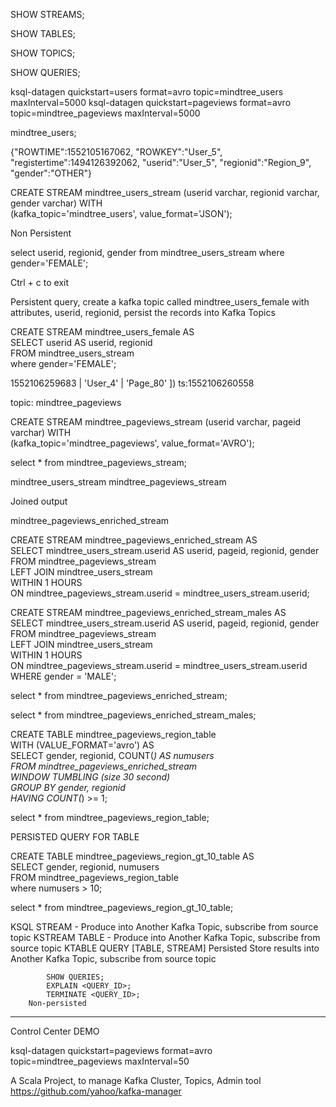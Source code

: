 
SHOW STREAMS;

SHOW TABLES;

SHOW TOPICS;

SHOW QUERIES;


ksql-datagen quickstart=users format=avro topic=mindtree_users maxInterval=5000
ksql-datagen quickstart=pageviews format=avro topic=mindtree_pageviews maxInterval=5000


mindtree_users;


{"ROWTIME":1552105167062,
 "ROWKEY":"User_5",
  "registertime":1494126392062,
  "userid":"User_5",
  "regionid":"Region_9",
  "gender":"OTHER"}

CREATE STREAM mindtree_users_stream (userid varchar, regionid varchar, gender varchar) WITH \
(kafka_topic='mindtree_users', value_format='JSON');

Non Persistent

select userid, regionid, gender from mindtree_users_stream where gender='FEMALE';

Ctrl + c to exit

Persistent query, create a kafka topic called mindtree_users_female
with attributes, userid, regionid, persist the records into Kafka Topics

CREATE STREAM mindtree_users_female AS \
SELECT userid AS userid, regionid \
FROM mindtree_users_stream \
where gender='FEMALE';


 1552106259683 | 'User_4' | 'Page_80' ]) ts:1552106260558

topic: mindtree_pageviews



CREATE STREAM mindtree_pageviews_stream (userid varchar, pageid varchar) WITH \
(kafka_topic='mindtree_pageviews', value_format='AVRO');

select * from mindtree_pageviews_stream;


mindtree_users_stream
mindtree_pageviews_stream

Joined output

mindtree_pageviews_enriched_stream


CREATE STREAM mindtree_pageviews_enriched_stream AS \
SELECT mindtree_users_stream.userid AS userid, pageid, regionid, gender \
FROM mindtree_pageviews_stream \
LEFT JOIN mindtree_users_stream \
  WITHIN 1 HOURS \
  ON mindtree_pageviews_stream.userid = mindtree_users_stream.userid;

CREATE STREAM mindtree_pageviews_enriched_stream_males AS \
SELECT mindtree_users_stream.userid AS userid, pageid, regionid, gender \
FROM mindtree_pageviews_stream \
LEFT JOIN mindtree_users_stream \
  WITHIN 1 HOURS \
  ON mindtree_pageviews_stream.userid = mindtree_users_stream.userid \
  WHERE gender = 'MALE';


select *  from mindtree_pageviews_enriched_stream;

select *  from mindtree_pageviews_enriched_stream_males;

CREATE TABLE mindtree_pageviews_region_table \
        WITH (VALUE_FORMAT='avro') AS \
        SELECT gender, regionid, COUNT(*) AS numusers \
        FROM mindtree_pageviews_enriched_stream \
        WINDOW TUMBLING (size 30 second) \
        GROUP BY gender, regionid \
        HAVING COUNT(*) >= 1;

select *  from mindtree_pageviews_region_table;

PERSISTED QUERY FOR TABLE


CREATE TABLE mindtree_pageviews_region_gt_10_table AS \
SELECT gender, regionid, numusers \
FROM mindtree_pageviews_region_table \
where numusers > 10;

select *  from mindtree_pageviews_region_gt_10_table;




KSQL
    STREAM - Produce into Another Kafka Topic, subscribe from source topic
        KSTREAM
    TABLE - Produce into Another Kafka Topic, subscribe from source topic
        KTABLE
    QUERY [TABLE, STREAM]
        Persisted
            Store results into Another Kafka Topic, subscribe from source topic

            SHOW QUERIES;
            EXPLAIN <QUERY_ID>;
            TERMINATE <QUERY_ID>;
        Non-persisted

---


Control Center DEMO


ksql-datagen quickstart=pageviews format=avro topic=mindtree_pageviews maxInterval=50


A Scala Project, to manage Kafka Cluster, Topics, Admin tool
https://github.com/yahoo/kafka-manager



